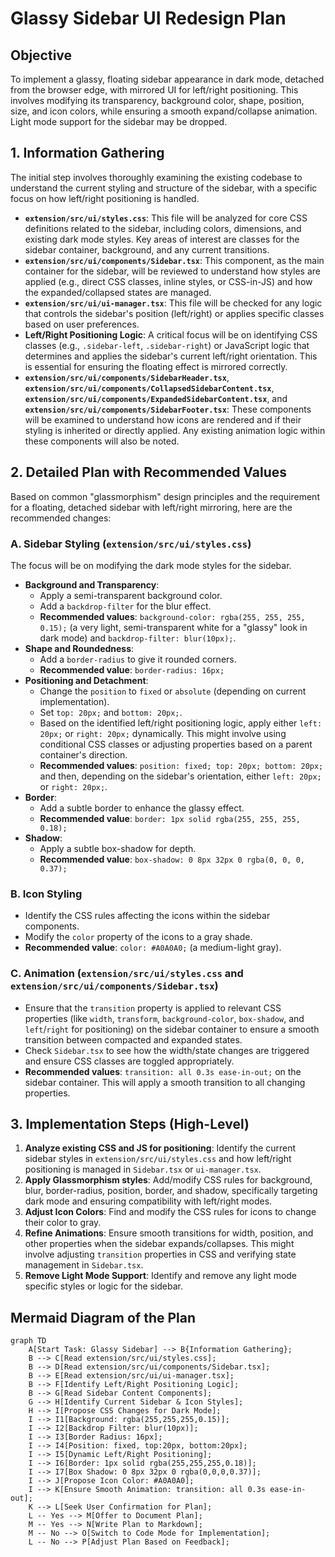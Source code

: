 # Glassy Sidebar UI Redesign Plan

## Objective
To implement a glassy, floating sidebar appearance in dark mode, detached from the browser edge, with mirrored UI for left/right positioning. This involves modifying its transparency, background color, shape, position, size, and icon colors, while ensuring a smooth expand/collapse animation. Light mode support for the sidebar may be dropped.

## 1. Information Gathering

The initial step involves thoroughly examining the existing codebase to understand the current styling and structure of the sidebar, with a specific focus on how left/right positioning is handled.

*   **`extension/src/ui/styles.css`**: This file will be analyzed for core CSS definitions related to the sidebar, including colors, dimensions, and existing dark mode styles. Key areas of interest are classes for the sidebar container, background, and any current transitions.
*   **`extension/src/ui/components/Sidebar.tsx`**: This component, as the main container for the sidebar, will be reviewed to understand how styles are applied (e.g., direct CSS classes, inline styles, or CSS-in-JS) and how the expanded/collapsed states are managed.
*   **`extension/src/ui/ui-manager.tsx`**: This file will be checked for any logic that controls the sidebar's position (left/right) or applies specific classes based on user preferences.
*   **Left/Right Positioning Logic**: A critical focus will be on identifying CSS classes (e.g., `.sidebar-left`, `.sidebar-right`) or JavaScript logic that determines and applies the sidebar's current left/right orientation. This is essential for ensuring the floating effect is mirrored correctly.
*   **`extension/src/ui/components/SidebarHeader.tsx`**, **`extension/src/ui/components/CollapsedSidebarContent.tsx`**, **`extension/src/ui/components/ExpandedSidebarContent.tsx`**, and **`extension/src/ui/components/SidebarFooter.tsx`**: These components will be examined to understand how icons are rendered and if their styling is inherited or directly applied. Any existing animation logic within these components will also be noted.

## 2. Detailed Plan with Recommended Values

Based on common "glassmorphism" design principles and the requirement for a floating, detached sidebar with left/right mirroring, here are the recommended changes:

### A. Sidebar Styling (`extension/src/ui/styles.css`)

The focus will be on modifying the dark mode styles for the sidebar.

*   **Background and Transparency**:
    *   Apply a semi-transparent background color.
    *   Add a `backdrop-filter` for the blur effect.
    *   **Recommended values**: `background-color: rgba(255, 255, 255, 0.15);` (a very light, semi-transparent white for a "glassy" look in dark mode) and `backdrop-filter: blur(10px);`.
*   **Shape and Roundedness**:
    *   Add a `border-radius` to give it rounded corners.
    *   **Recommended value**: `border-radius: 16px;`
*   **Positioning and Detachment**:
    *   Change the `position` to `fixed` or `absolute` (depending on current implementation).
    *   Set `top: 20px;` and `bottom: 20px;`.
    *   Based on the identified left/right positioning logic, apply either `left: 20px;` or `right: 20px;` dynamically. This might involve using conditional CSS classes or adjusting properties based on a parent container's direction.
    *   **Recommended values**: `position: fixed; top: 20px; bottom: 20px;` and then, depending on the sidebar's orientation, either `left: 20px;` or `right: 20px;`.
*   **Border**:
    *   Add a subtle border to enhance the glassy effect.
    *   **Recommended value**: `border: 1px solid rgba(255, 255, 255, 0.18);`
*   **Shadow**:
    *   Apply a subtle box-shadow for depth.
    *   **Recommended value**: `box-shadow: 0 8px 32px 0 rgba(0, 0, 0, 0.37);`

### B. Icon Styling

*   Identify the CSS rules affecting the icons within the sidebar components.
*   Modify the `color` property of the icons to a gray shade.
*   **Recommended value**: `color: #A0A0A0;` (a medium-light gray).

### C. Animation (`extension/src/ui/styles.css` and `extension/src/ui/components/Sidebar.tsx`)

*   Ensure that the `transition` property is applied to relevant CSS properties (like `width`, `transform`, `background-color`, `box-shadow`, and `left`/`right` for positioning) on the sidebar container to ensure a smooth transition between compacted and expanded states.
*   Check `Sidebar.tsx` to see how the width/state changes are triggered and ensure CSS classes are toggled appropriately.
*   **Recommended values**: `transition: all 0.3s ease-in-out;` on the sidebar container. This will apply a smooth transition to all changing properties.

## 3. Implementation Steps (High-Level)

1.  **Analyze existing CSS and JS for positioning**: Identify the current sidebar styles in `extension/src/ui/styles.css` and how left/right positioning is managed in `Sidebar.tsx` or `ui-manager.tsx`.
2.  **Apply Glassmorphism styles**: Add/modify CSS rules for background, blur, border-radius, position, border, and shadow, specifically targeting dark mode and ensuring compatibility with left/right modes.
3.  **Adjust Icon Colors**: Find and modify the CSS rules for icons to change their color to gray.
4.  **Refine Animations**: Ensure smooth transitions for width, position, and other properties when the sidebar expands/collapses. This might involve adjusting `transition` properties in CSS and verifying state management in `Sidebar.tsx`.
5.  **Remove Light Mode Support**: Identify and remove any light mode specific styles or logic for the sidebar.

## Mermaid Diagram of the Plan

```mermaid
graph TD
    A[Start Task: Glassy Sidebar] --> B{Information Gathering};
    B --> C[Read extension/src/ui/styles.css];
    B --> D[Read extension/src/ui/components/Sidebar.tsx];
    B --> E[Read extension/src/ui/ui-manager.tsx];
    B --> F[Identify Left/Right Positioning Logic];
    B --> G[Read Sidebar Content Components];
    G --> H[Identify Current Sidebar & Icon Styles];
    H --> I[Propose CSS Changes for Dark Mode];
    I --> I1[Background: rgba(255,255,255,0.15)];
    I --> I2[Backdrop Filter: blur(10px)];
    I --> I3[Border Radius: 16px];
    I --> I4[Position: fixed, top:20px, bottom:20px];
    I --> I5[Dynamic Left/Right Positioning];
    I --> I6[Border: 1px solid rgba(255,255,255,0.18)];
    I --> I7[Box Shadow: 0 8px 32px 0 rgba(0,0,0,0.37)];
    I --> J[Propose Icon Color: #A0A0A0];
    I --> K[Ensure Smooth Animation: transition: all 0.3s ease-in-out];
    K --> L[Seek User Confirmation for Plan];
    L -- Yes --> M[Offer to Document Plan];
    M -- Yes --> N[Write Plan to Markdown];
    M -- No --> O[Switch to Code Mode for Implementation];
    L -- No --> P[Adjust Plan Based on Feedback];